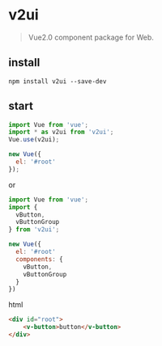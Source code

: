 # v2ui

>Vue2.0 component package for Web.


## install

```
npm install v2ui --save-dev
```

## start



```javascript
import Vue from 'vue';
import * as v2ui from 'v2ui';
Vue.use(v2ui);

new Vue({
  el: '#root'
});
```

or

```javascript
import Vue from 'vue';
import {
  vButton,
  vButtonGroup
} from 'v2ui';

new Vue({
  el: '#root'
  components: {
    vButton,
    vButtonGroup  
  }
})
```

html

```html
<div id="root">
    <v-button>button</v-button>
</div>

```
